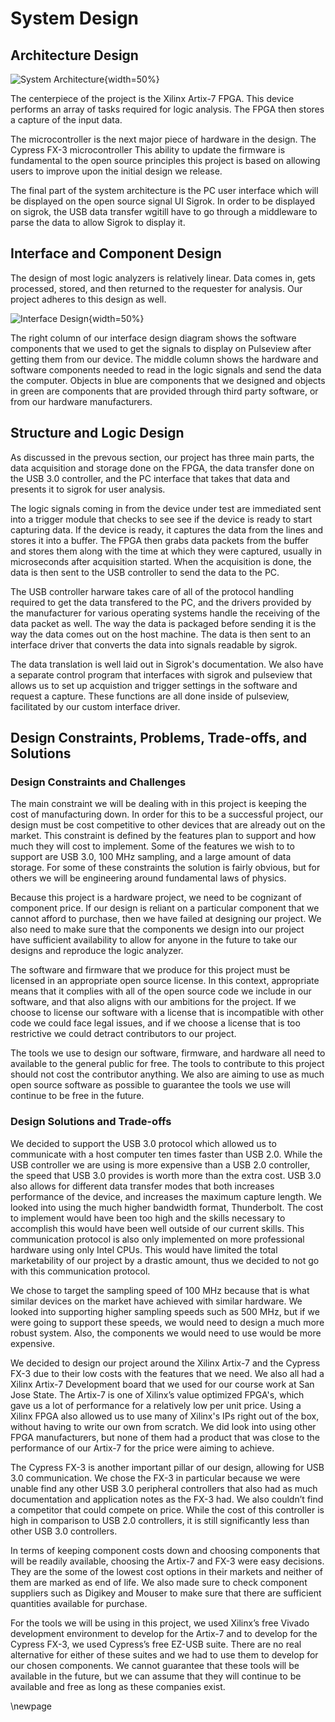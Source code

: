 # System Design #

## Architecture Design ##

<!-- [Describe a general architectural solution for your system.  This section must include textual description accompanied with diagrams.] -->

![System Architecture](images/high_level.png){width=50%}

The centerpiece of the project is the Xilinx Artix-7 FPGA. This device performs an array of tasks required for logic analysis. The FPGA then stores a capture of the input data. 

The microcontroller is the next major piece of hardware in the design. The Cypress FX-3 microcontroller  This ability to update the firmware is fundamental to the open source principles this project is based on allowing users to improve upon the initial design we release.

The final part of the system architecture is the PC user interface which will be displayed on the open source signal UI Sigrok. In order to be displayed on sigrok, the USB data transfer wgitill have to go through a middleware to parse the data to allow Sigrok to display it.

## Interface and Component Design ##

<!-- [Draw the actual component diagram with textual description. This section must include textual description accompanied with diagrams] -->

The design of most logic analyzers is relatively linear. Data comes in, gets processed, stored, and then returned to the requester for analysis. Our project adheres to this design as well. 

![Interface Design](images/flow_diagram.png){width=50%}

The right column of our interface design diagram shows the software components that we used to get the signals to display on Pulseview after getting them from our device. The middle column shows the hardware and software components needed to read in the logic signals and send the data the computer. Objects in blue are components that we designed and objects in green are components that are provided through third party software, or from our hardware manufacturers. 

## Structure and Logic Design ##

<!-- [Present the detailed structure and logic design for your hardware/software components and processes. This section must include textual description accompanied with diagrams. If scientific or mathematical fundamentals are used for your project algorithm, specify what kind of formula or theory has been applied.] -->

As discussed in the prevous section, our project has three main parts, the data acquisition and storage done on the FPGA, the data transfer done on the USB 3.0 controller, and the PC interface that takes that data and presents it to sigrok for user analysis. 

The logic signals coming in from the device under test are immediated sent into a trigger module that checks to see see if the device is ready to start capturing data. If the device is ready, it captures the data from the lines and stores it into a buffer. The FPGA then grabs data packets from the buffer and stores them along with the time at which they were captured, usually in microseconds after acquisition started. When the acquisition is done, the data is then sent to the USB controller to send the data to the PC.

The USB controller harware takes care of all of the protocol handling required to get the data transfered to the PC, and the drivers provided by the manufacturer for various operating systems handle the receiving of the data packet as well. The way the data is packaged before sending it is the way the data comes out on the host machine. The data is then sent to an interface driver that converts the data into signals readable by sigrok.

The data translation is well laid out in Sigrok's documentation. We also have a separate control program that interfaces with sigrok and pulseview that allows us to set up acquistion and trigger settings in the software and request a capture. These functions are all done inside of pulseview, facilitated by our custom interface driver. 

## Design Constraints, Problems, Trade-offs, and Solutions ##

### Design Constraints and Challenges ###

<!-- [Present your design constraints in different perspectives, such as economic, resources, society and environment, hardware/software, mathematical/scientific theories and safety and reliability.] -->

The main constraint we will be dealing with in this project is keeping the cost of manufacturing down. In order for this to be a successful project, our design must be cost competitive to other devices that are already out on the market. This constraint is defined by the features plan to support and how much they will cost to implement. Some of the features we wish to to support are USB 3.0, 100 MHz sampling, and a large amount of data storage. For some of these constraints the solution is fairly obvious, but for others we will be engineering around fundamental laws of physics.

Because this project is a hardware project, we need to be cognizant of component price. If our design is reliant on a particular component that we cannot afford to purchase, then we have failed at designing our project. We also need to make sure that the components we design into our project have sufficient availability to allow for anyone in the future to take our designs and reproduce the logic analyzer.

The software and firmware that we produce for this project must be licensed in an appropriate open source license. In this context, appropriate means that it complies with all of the open source code we include in our software, and that also aligns with our ambitions for the project. If we choose to license our software with a license that is incompatible with other code we could face legal issues, and if we choose a license that is too restrictive we could detract contributors to our project.

The tools we use to design our software, firmware, and hardware all need to available to the general public for free. The tools to contribute to this project should not cost the contributor anything. We also are aiming to use as much open source software as possible to guarantee the tools we use will continue to be free in the future.

### Design Solutions and Trade-offs ###

<!-- [Document your approaches to cope with the given constraints. Present your design trade-off decisions and solution selections to deal with these constraints and problems and challenges.] -->

We decided to support the USB 3.0 protocol which allowed us to communicate with a host computer ten times faster than USB 2.0. While the USB controller we are using is more expensive than a USB 2.0 controller, the speed that USB 3.0 provides is worth more than the extra cost. USB 3.0 also allows for different data transfer modes that both increases performance of the device, and increases the maximum capture length. We looked into using the much higher bandwidth format, Thunderbolt. The cost to implement would have been too high and the skills necessary to accomplish this would have been well outside of our current skills. This communication protocol is also only implemented on more professional hardware using only Intel CPUs. This would have limited the total marketability of our project by a drastic amount, thus we decided to not go with this communication protocol.

We chose to target the sampling speed of 100 MHz because that is what similar devices on the market have achieved with similar hardware. We looked into supporting higher sampling speeds such as 500 MHz, but if we were going to support these speeds, we would need to design a much more robust system. Also, the components we would need to use would be more expensive.

We decided to design our project around the Xilinx Artix-7 and the Cypress FX-3 due to their low costs with the features that we need. We also all had a Xilinx Artix-7 Development board that we used for our course work at San Jose State. The Artix-7 is one of Xilinx’s value optimized FPGA's, which gave us a lot of performance for a relatively low per unit price. Using a Xilinx FPGA also allowed us to use many of Xilinx's IPs right out of the box, without having to write our own from scratch. We did look into using other FPGA manufacturers, but none of them had a product that was close to the performance of our Artix-7 for the price were aiming to achieve.

The Cypress FX-3 is another important pillar of our design, allowing for USB 3.0 communication. We chose the FX-3 in particular because we were unable find any other USB 3.0 peripheral controllers that also had as much documentation and application notes as the FX-3 had. We also couldn’t find a competitor that could compete on price. While the cost of this controller is high in comparison to USB 2.0 controllers, it is still significantly less than other USB 3.0 controllers.

In terms of keeping component costs down and choosing components that will be readily available, choosing the Artix-7 and FX-3 were easy decisions. They are the some of the lowest cost options in their markets and neither of them are marked as end of life. We also made sure to check component suppliers such as Digikey and Mouser to make sure that there are sufficient quantities available for purchase.

For the tools we will be using in this project, we used Xilinx’s free Vivado development environment to develop for the Artix-7 and to develop for the Cypress FX-3, we used Cypress’s free EZ-USB suite. There are no real alternative for either of these suites and we had to use them to develop for our chosen components. We cannot guarantee that these tools will be available in the future, but we can assume that they will continue to be available and free as long as these companies exist.

\newpage